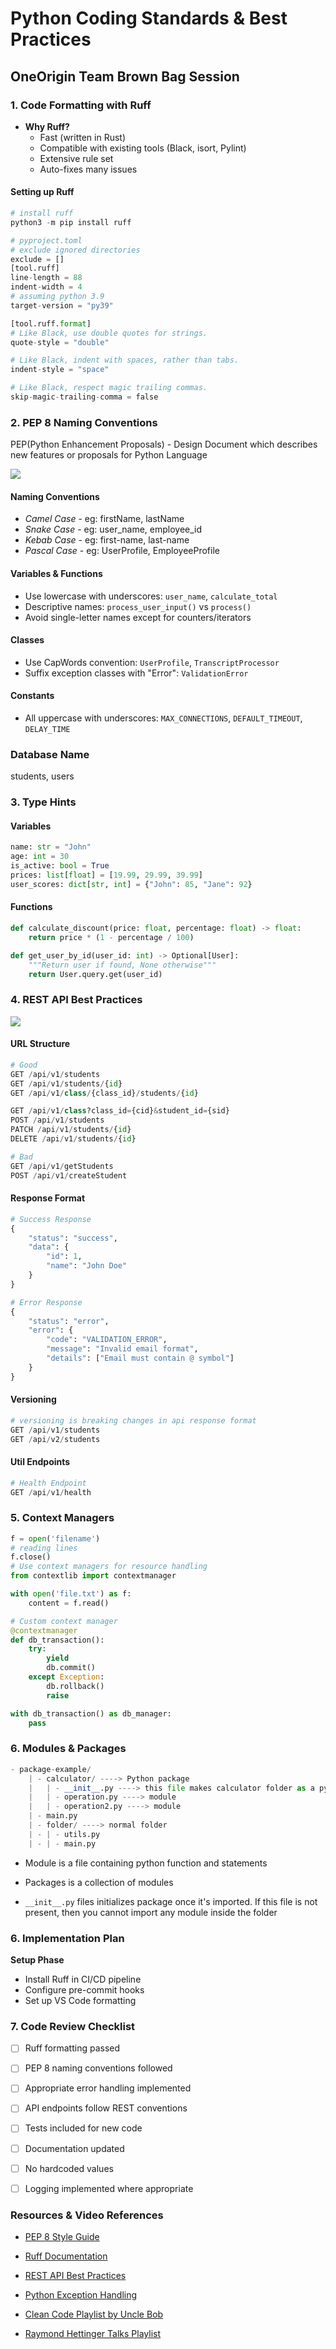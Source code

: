 # Python Coding Standards & Best Practices
## OneOrigin Team Brown Bag Session

### 1. Code Formatting with Ruff
- **Why Ruff?**
  - Fast (written in Rust)
  - Compatible with existing tools (Black, isort, Pylint)
  - Extensive rule set
  - Auto-fixes many issues



#### Setting up Ruff
```python
# install ruff
python3 -m pip install ruff
```

```python
# pyproject.toml
# exclude ignored directories
exclude = []
[tool.ruff]
line-length = 88
indent-width = 4
# assuming python 3.9
target-version = "py39" 

[tool.ruff.format]
# Like Black, use double quotes for strings.
quote-style = "double"

# Like Black, indent with spaces, rather than tabs.
indent-style = "space"

# Like Black, respect magic trailing commas.
skip-magic-trailing-comma = false
```

### 2. PEP 8 Naming Conventions

PEP(Python Enhancement Proposals) - 
Design Document which describes new features or proposals for Python Language

![](/image.png)

#### Naming Conventions
- *Camel Case* - eg: firstName, lastName
- *Snake Case* - eg: user_name, employee_id
- *Kebab Case* - eg: first-name, last-name 
- *Pascal Case* - eg: UserProfile, EmployeeProfile


#### Variables & Functions
- Use lowercase with underscores: `user_name`, `calculate_total`
- Descriptive names: `process_user_input()` vs `process()`
- Avoid single-letter names except for counters/iterators

#### Classes
- Use CapWords convention: `UserProfile`, `TranscriptProcessor`
- Suffix exception classes with "Error": `ValidationError`

#### Constants
- All uppercase with underscores: `MAX_CONNECTIONS`, `DEFAULT_TIMEOUT`, `DELAY_TIME`

### Database Name
 students, users


### 3. Type Hints 
#### Variables
```python
name: str = "John"
age: int = 30
is_active: bool = True
prices: list[float] = [19.99, 29.99, 39.99]
user_scores: dict[str, int] = {"John": 85, "Jane": 92}
```

#### Functions
```python
def calculate_discount(price: float, percentage: float) -> float:
    return price * (1 - percentage / 100)

def get_user_by_id(user_id: int) -> Optional[User]:
    """Return user if found, None otherwise"""
    return User.query.get(user_id)
```

### 4. REST API Best Practices

![](https://lh7-us.googleusercontent.com/eS8tb2HUmn15yRXq2rDt82novETDuwTylHydJZ8LIBnl4him6INKjiRhIajisQxnQs5l0IgVV6YjGP2C1O3w7_2Kfmckot8IZI8_LjtvM4Slm0V05g3T49VSikHuss4pFDoW0q3oTWIkD-SbsFKb2fQ)


#### URL Structure
```python
# Good
GET /api/v1/students
GET /api/v1/students/{id}
GET /api/v1/class/{class_id}/students/{id}

GET /api/v1/class?class_id={cid}&student_id={sid}
POST /api/v1/students
PATCH /api/v1/students/{id}
DELETE /api/v1/students/{id}

# Bad
GET /api/v1/getStudents
POST /api/v1/createStudent
```


#### Response Format
```python
# Success Response
{
    "status": "success",
    "data": {
        "id": 1,
        "name": "John Doe"
    }
}

# Error Response
{
    "status": "error",
    "error": {
        "code": "VALIDATION_ERROR",
        "message": "Invalid email format",
        "details": ["Email must contain @ symbol"]
    }
}
```

#### Versioning 
```python
# versioning is breaking changes in api response format
GET /api/v1/students
GET /api/v2/students
```

#### Util Endpoints 
```python
# Health Endpoint 
GET /api/v1/health
```

### 5. Context Managers
```python
f = open('filename')
# reading lines
f.close()
# Use context managers for resource handling
from contextlib import contextmanager

with open('file.txt') as f:
    content = f.read()

# Custom context manager
@contextmanager
def db_transaction():
    try:
        yield
        db.commit()
    except Exception:
        db.rollback()
        raise

with db_transaction() as db_manager:
    pass
```
### 6. Modules & Packages


```python
- package-example/
    | - calculator/ ----> Python package
    |   | - __init__.py ----> this file makes calculator folder as a python package
    |   | - operation.py ----> module
    |   | - operation2.py ----> module
    | - main.py 
    | - folder/ ----> normal folder
    | - | - utils.py
    | - | - main.py

```

- Module is a file containing python function and statements

- Packages is a collection of modules

- `__init__.py` files initializes package once it's imported. If this file is not present, then you cannot import any module inside the folder


### 6. Implementation Plan
 **Setup Phase**
   - Install Ruff in CI/CD pipeline
   - Configure pre-commit hooks
   - Set up VS Code formatting


### 7. Code Review Checklist
- [ ] Ruff formatting passed
- [ ] PEP 8 naming conventions followed
- [ ] Appropriate error handling implemented
- [ ] API endpoints follow REST conventions
- [ ] Tests included for new code
- [ ] Documentation updated
- [ ] No hardcoded values
- [ ] Logging implemented where appropriate


### Resources & Video References
- [PEP 8 Style Guide](https://peps.python.org/pep-0008/)
- [Ruff Documentation](https://beta.ruff.rs/docs/)
- [REST API Best Practices](https://restfulapi.net/)
- [Python Exception Handling](https://docs.python.org/3/tutorial/errors.html)

- [Clean Code Playlist by Uncle Bob](https://youtube.com/playlist?list=PLmmYSbUCWJ4x1GO839azG_BBw8rkh-zOj&feature=shared)
- [Raymond Hettinger Talks Playlist](https://youtube.com/playlist?list=PLRVdut2KPAguz3xcd22i_o_onnmDKj3MA&feature=shared)
